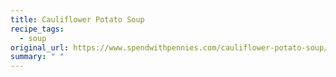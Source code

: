 ```yaml
---
title: Cauliflower Potato Soup
recipe_tags:
  - soup
original_url: https://www.spendwithpennies.com/cauliflower-potato-soup/
summary: " "
---
```

